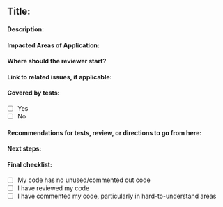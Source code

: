 ## Title: 


#### Description:


#### Impacted Areas of Application:


#### Where should the reviewer start?


#### Link to related issues, if applicable:


#### Covered by tests:
- [ ] Yes
- [ ] No

#### Recommendations for tests, review, or directions to go from here: 


#### Next steps:
 

#### Final checklist:
- [ ] My code has no unused/commented out code
- [ ] I have reviewed my code
- [ ] I have commented my code, particularly in hard-to-understand areas
